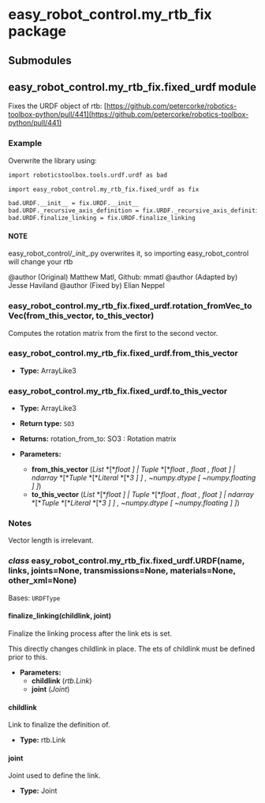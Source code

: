 # easy_robot_control.my_rtb_fix package

## Submodules

## easy_robot_control.my_rtb_fix.fixed_urdf module

Fixes the URDF object of rtb: [https://github.com/petercorke/robotics-toolbox-python/pull/441](https://github.com/petercorke/robotics-toolbox-python/pull/441)

### Example

Overwrite the library using:

```default
import roboticstoolbox.tools.urdf.urdf as bad

import easy_robot_control.my_rtb_fix.fixed_urdf as fix

bad.URDF.__init__ = fix.URDF.__init__
bad.URDF._recursive_axis_definition = fix.URDF._recursive_axis_definition
bad.URDF.finalize_linking = fix.URDF.finalize_linking
```

#### NOTE
easy_robot_control/_\_init_\_.py overwrites it, so importing easy_robot_control             will change your rtb

@author (Original) Matthew Matl, Github: mmatl
@author (Adapted by) Jesse Haviland
@author (Fixed by) Elian Neppel

### easy_robot_control.my_rtb_fix.fixed_urdf.rotation_fromVec_toVec(from_this_vector, to_this_vector)

Computes the rotation matrix from the first to the second vector.

### easy_robot_control.my_rtb_fix.fixed_urdf.from_this_vector

* **Type:**
  ArrayLike3

### easy_robot_control.my_rtb_fix.fixed_urdf.to_this_vector

* **Type:**
  ArrayLike3

* **Return type:**
  `SO3`
* **Returns:**
  rotation_from_to: SO3
  : Rotation matrix
* **Parameters:**
  * **from_this_vector** (*List* *[**float* *]*  *|* *Tuple* *[**float* *,* *float* *,* *float* *]*  *|* *ndarray* *[**Tuple* *[**Literal* *[**3* *]* *]* *,*  *~numpy.dtype* *[* *~numpy.floating* *]* *]*)
  * **to_this_vector** (*List* *[**float* *]*  *|* *Tuple* *[**float* *,* *float* *,* *float* *]*  *|* *ndarray* *[**Tuple* *[**Literal* *[**3* *]* *]* *,*  *~numpy.dtype* *[* *~numpy.floating* *]* *]*)

### Notes

Vector length is irrelevant.

### *class* easy_robot_control.my_rtb_fix.fixed_urdf.URDF(name, links, joints=None, transmissions=None, materials=None, other_xml=None)

Bases: `URDFType`

#### finalize_linking(childlink, joint)

Finalize the linking process after the link ets is set.

This directly changes childlink in place.
The ets of childlink must be defined prior to this.

* **Parameters:**
  * **childlink** (*rtb.Link*)
  * **joint** (*Joint*)

#### childlink

Link to finalize the definition of.

* **Type:**
  rtb.Link

#### joint

Joint used to define the link.

* **Type:**
  Joint
